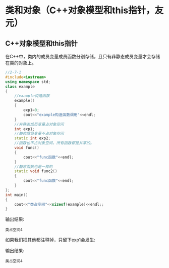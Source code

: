 # 类和对象（C++对象模型和this指针，友元）

## C++对象模型和this指针

在C++中，类内的成员变量成员函数分别存储，且只有非静态成员变量才会存储在类的对象上。

```C++
//2-7-1
#include<iostream>
using namespace std;
class example
{
    //example构造函数
    example()
    {
        exp1=0;
        cout<<"example构造函数调用"<<endl;
    }
    //非静态成员变量占对象空间
    int exp1;
    //静态成员变量不占对象空间
    static int exp2;
    //函数也不占对象空间，所有函数都是共享的。
    void func()
    {
        cout<<"func函数"<<endl;
    }
    //静态函数也是一样的
    static void func2()
    {
        cout<<"func函数"<<endl;
    }
};
int main()
{
    cout<<"类占空间"<<sizeof(example)<<endl;;
}
```

输出结果:

```out
类占空间4
```

如果我们把其他都注释掉，只留下exp1会发生:

输出结果:

```out
类占空间4
```

